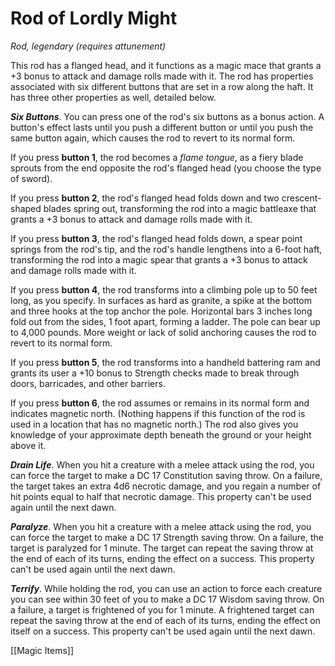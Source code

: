 # Rod of Lordly Might

*Rod, legendary (requires attunement)*

This rod has a flanged head, and it functions as a magic mace that grants a +3 bonus to attack and damage rolls made with it. The rod has properties associated with six different buttons that are set in a row along the haft. It has three other properties as well, detailed below.

***Six Buttons***. You can press one of the rod's six buttons as a bonus action. A button's effect lasts until you push a different button or until you push the same button again, which causes the rod to revert to its normal form.

If you press **button 1**, the rod becomes a *flame tongue*, as a fiery blade sprouts from the end opposite the rod's flanged head (you choose the type of sword).

If you press **button 2**, the rod's flanged head folds down and two crescent-shaped blades spring out, transforming the rod into a magic battleaxe that grants a +3 bonus to attack and damage rolls made with it.

If you press **button 3**, the rod's flanged head folds down, a spear point springs from the rod's tip, and the rod's handle lengthens into a 6-foot haft, transforming the rod into a magic spear that grants a +3 bonus to attack and damage rolls made with it.

If you press **button 4**, the rod transforms into a climbing pole up to 50 feet long, as you specify. In surfaces as hard as granite, a spike at the bottom and three hooks at the top anchor the pole. Horizontal bars 3 inches long fold out from the sides, 1 foot apart, forming a ladder. The pole can bear up to 4,000 pounds. More weight or lack of solid anchoring causes the rod to revert to its normal form.

If you press **button 5**, the rod transforms into a handheld battering ram and grants its user a +10 bonus to Strength checks made to break through doors, barricades, and other barriers.

If you press **button 6**, the rod assumes or remains in its normal form and indicates magnetic north. (Nothing happens if this function of the rod is used in a location that has no magnetic north.) The rod also gives you knowledge of your approximate depth beneath the ground or your height above it.

***Drain Life***. When you hit a creature with a melee attack using the rod, you can force the target to make a DC 17 Constitution saving throw. On a failure, the target takes an extra 4d6 necrotic damage, and you regain a number of hit points equal to half that necrotic damage. This property can't be used again until the next dawn.

***Paralyze***. When you hit a creature with a melee attack using the rod, you can force the target to make a DC 17 Strength saving throw. On a failure, the target is paralyzed for 1 minute. The target can repeat the saving throw at the end of each of its turns, ending the effect on a success. This property can't be used again until the next dawn.

***Terrify***. While holding the rod, you can use an action to force each creature you can see within 30 feet of you to make a DC 17 Wisdom saving throw. On a failure, a target is frightened of you for 1 minute. A frightened target can repeat the saving throw at the end of each of its turns, ending the effect on itself on a success. This property can't be used again until the next dawn.


[[Magic Items]]